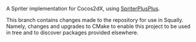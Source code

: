 A Spriter implementation for Cocos2dX, using [SpriterPlusPlus](https://github.com/lucidspriter/SpriterPlusPlus).

This branch contains changes made to the repository for use in Squally. Namely, changes and upgrades to CMake to enable this project to be used in tree and to discover packages provided elsewhere.
